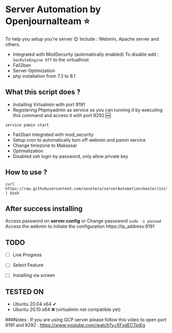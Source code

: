 # Server Automation by Openjournalteam ⭐
To help you setup you're server 😊
Include : Webmin, Apache server and others. 

- Integrated with ModSecurity (automatically enabled) 
  To disable add : `SecRuleEngine Off` to the virtualhost
- Fail2ban
- Server Optimization
- php installation from 7.3 to 8.1

## What this script does ?
- Installing Virtualmin with port 9191
- Registering Phpmyadmin as service so you can running it by executing this command and access it with port 9292 🆕
```unix
service pamin start
```
- Fail2ban integrated with mod_security
- Setup cron to automatically turn off webmin and pamin service
- Change timezone to Makassar
- Optimalization
- Disabled ssh login by password, only allow private key

## How to use ?
```unix
curl https://raw.githubusercontent.com/navotera/serverAutomation/master/init.sh | bash
```

## After success installing 
Access password on **server.config** or Change passsword 
```sudo -i passwd```  
Access the webmin to initiate the configuration 
https://ip_address:9191

## TODO
- [ ] Live Progress
- [ ] Select Feature
- [ ] Installing via screen


## TESTED ON
- Ubuntu 20.04 x64 ✔
- Ubuntu 20.10 x64 ❌ (virtualmin not compatible yet)


###Notes : 
If you are using GCP server please follow this video to open port 9191 and 9292 : 
https://www.youtube.com/watch?v=XFxdECTpiEg
